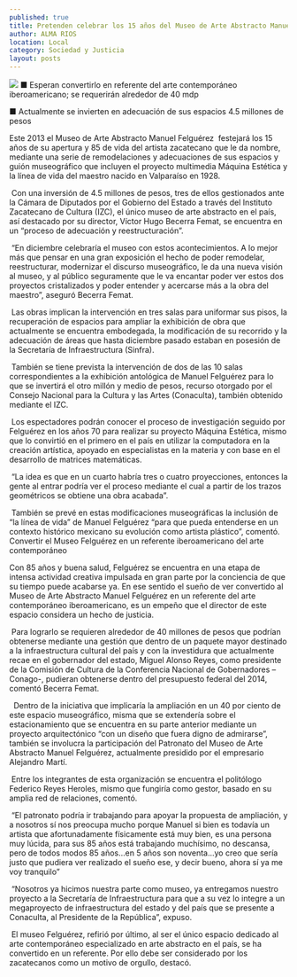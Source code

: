 ```yaml
---
published: true
title: Pretenden celebrar los 15 años del Museo de Arte Abstracto Manuel Felguérez
author: ALMA RIOS
location: Local
category: Sociedad y Justicia
layout: posts
---
```


![](http://i.imgur.com/rUWiUbFm.jpg)
■ Esperan convertirlo en referente del arte contemporáneo iberoamericano; se requerirán alrededor de 40 mdp

■ Actualmente se invierten en adecuación de sus espacios 4.5 millones de pesos

Este 2013 el Museo de Arte Abstracto Manuel Felguérez  festejará los 15 años de su apertura y 85 de vida del artista zacatecano que le da nombre, mediante una serie de remodelaciones y adecuaciones de sus espacios y guión museográfico que incluyen el proyecto multimedia Máquina Estética y la línea de vida del maestro nacido en Valparaíso en 1928. 

 Con una inversión de 4.5 millones de pesos, tres de ellos gestionados ante la Cámara de Diputados por el Gobierno del Estado a través del Instituto Zacatecano de Cultura (IZC), el único museo de arte abstracto en el país, así destacado por su director, Víctor Hugo Becerra Femat, se encuentra en un “proceso de adecuación y reestructuración”.  
 
 “En diciembre celebraría el museo con estos acontecimientos. A lo mejor más que pensar en una gran exposición el hecho de poder remodelar, reestructurar, modernizar el discurso museográfico, le da una nueva visión al museo, y al público seguramente que le va encantar poder ver estos dos proyectos cristalizados y poder entender y acercarse más a la obra del maestro”, aseguró Becerra Femat.
 
 Las obras implican la intervención en tres salas para uniformar sus pisos, la recuperación de espacios para ampliar la exhibición de obra que actualmente se encuentra embodegada, la modificación de su recorrido y la adecuación de áreas que hasta diciembre pasado estaban en posesión de la Secretaría de Infraestructura (Sinfra). 
 
 También se tiene prevista la intervención de dos de las 10 salas correspondientes a la exhibición antológica de Manuel Felguérez para lo que se invertirá el otro millón y medio de pesos, recurso otorgado por el Consejo Nacional para la Cultura y las Artes (Conaculta), también obtenido mediante el IZC.
 
 Los espectadores podrán conocer el proceso de investigación seguido por Felguérez en los años 70 para realizar su proyecto Máquina Estética, mismo que lo convirtió en el primero en el país en utilizar la computadora en la creación artística, apoyado en especialistas en la materia y con base en el desarrollo de matrices matemáticas.
 
 “La idea es que en un cuarto habría tres o cuatro proyecciones, entonces la gente al entrar podría ver el proceso mediante el cual a partir de los trazos geométricos se obtiene una obra acabada”.
 
 También se prevé en estas modificaciones museográficas la inclusión de “la línea de vida” de Manuel Felguérez “para que pueda entenderse en un contexto histórico mexicano su evolución como artista plástico”, comentó.
 
Convertir el Museo Felguérez en un referente iberoamericano del arte contemporáneo

Con 85 años y buena salud, Felguérez se encuentra en una etapa de intensa actividad creativa impulsada en gran parte por la conciencia de que su tiempo puede acabarse ya. En ese sentido el sueño de ver convertido al Museo de Arte Abstracto Manuel Felguérez en un referente del arte contemporáneo iberoamericano, es un empeño que el director de este espacio considera un hecho de justicia.

 Para lograrlo se requieren alrededor de 40 millones de pesos que podrían obtenerse mediante una gestión que dentro de un paquete mayor destinado a la infraestructura cultural del país y con la investidura que actualmente recae en el gobernador del estado, Miguel Alonso Reyes, como presidente de la Comisión de Cultura de la Conferencia Nacional de Gobernadores –Conago-, pudieran obtenerse dentro del presupuesto federal del 2014, comentó Becerra Femat.
 
  Dentro de la iniciativa que implicaría la ampliación en un 40 por ciento de este espacio museográfico, misma que se extendería sobre el estacionamiento que se encuentra en su parte anterior mediante un proyecto arquitectónico “con un diseño que fuera digno de admirarse”, también se involucra la participación del Patronato del Museo de Arte Abstracto Manuel Felguérez, actualmente presidido por el empresario Alejandro Martí.
  
 Entre los integrantes de esta organización se encuentra el politólogo Federico Reyes Heroles, mismo que fungiría como gestor, basado en su amplia red de relaciones, comentó.
 
 “El patronato podría ir trabajando para apoyar la propuesta de ampliación, y a nosotros sí nos preocupa mucho porque Manuel si bien es todavía un artista que afortunadamente físicamente está muy bien, es una persona muy lúcida, para sus 85 años está trabajando muchísimo, no descansa, pero de todos modos 85 años…en 5 años son noventa...yo creo que sería justo que pudiera ver realizado el sueño ese, y decir bueno, ahora sí ya me voy tranquilo”
 
 “Nosotros ya hicimos nuestra parte como museo, ya entregamos nuestro proyecto a la Secretaría de Infraestructura para que a su vez lo integre a un megaproyecto de infraestructura del estado y del país que se presente a Conaculta, al Presidente de la República”, expuso.
 
 El museo Felguérez, refirió por último, al ser el único espacio dedicado al arte contemporáneo especializado en arte abstracto en el país, se ha convertido en un referente. Por ello debe ser considerado por los zacatecanos como un motivo de orgullo, destacó.

